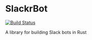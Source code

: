 # SlackrBot

[![Build Status](https://travis-ci.org/JohnMurray/slackrbot.svg?branch=master)](https://travis-ci.org/JohnMurray/slackrbot)

A library for building Slack bots in Rust
